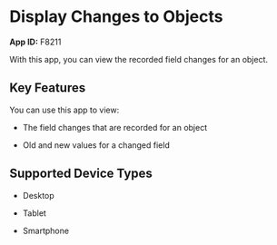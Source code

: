 <!-- loioae9a3b105cf241fc9d53be3052978dcc -->

# Display Changes to Objects

**App ID:** F8211



With this app, you can view the recorded field changes for an object.



<a name="loioae9a3b105cf241fc9d53be3052978dcc__section_bsc_2f5_cdc"/>

## Key Features

You can use this app to view:

-   The field changes that are recorded for an object

-   Old and new values for a changed field



<a name="loioae9a3b105cf241fc9d53be3052978dcc__section_dsc_2f5_cdc"/>

## Supported Device Types

-   Desktop

-   Tablet

-   Smartphone


